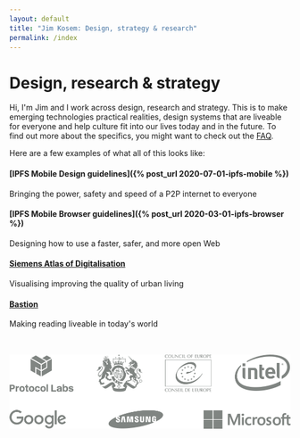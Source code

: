```yaml
---
layout: default
title: "Jim Kosem: Design, strategy & research"
permalink: /index
---
```


# Design, research & strategy

Hi, I'm Jim and I work across design, research and strategy. This is to make emerging technologies practical realities, design systems that are liveable for everyone and help culture fit into our lives today and in the future. To find out more about the specifics, you might want to check out the [FAQ](faq.html).

Here are a few examples of what all of this looks like:

#### [IPFS Mobile Design guidelines]({% post_url 2020-07-01-ipfs-mobile %})

Bringing the power, safety and speed of a P2P internet to everyone

#### [IPFS Mobile Browser guidelines]({% post_url 2020-03-01-ipfs-browser %})

Designing how to use a faster, safer, and more open Web

#### [Siemens Atlas of Digitalisation]()

Visualising improving the quality of urban living

#### [Bastion]()

Making reading liveable in today's world

<div class="subfooter">
    <div>
        <img src="assets/images/logos.png" style="padding-top:33px;padding-bottom:33px;">
    </div>
</div>

<!-- <h4>What I'm up to lately</h4>
<ul class="myposts">

{% for post in site.categories.update limit:3 %}
    <li><a href="{{ post.url }}">{{ post.title}}</a>
    <span class="postDate">{{ post.date | date: "(%-d %b %Y)" }}</span>
    </li>
{% endfor %}
</ul> -->
